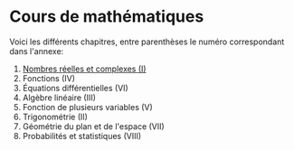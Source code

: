 # Cours de mathématiques

Voici les différents chapitres, entre parenthèses le numéro correspondant dans l'annexe:

1. [Nombres réelles et complexes (I)](Maths/Nombres.md)
2. Fonctions (IV)
3. Équations différentielles (VI)
4. Algèbre linéaire (III)
5. Fonction de plusieurs variables (V)
6. Trigonométrie (II)
7. Géométrie du plan et de l'espace (VII)
8. Probabilités et statistiques (VIII)
